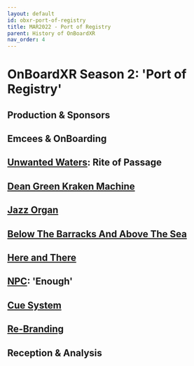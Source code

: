 ```yaml
---
layout: default
id: obxr-port-of-registry
title: MAR2022 - Port of Registry
parent: History of OnBoardXR
nav_order: 4
---
```


# OnBoardXR Season 2: 'Port of Registry'

## Production & Sponsors

## Emcees & OnBoarding

## [Unwanted Waters](./unwired-dance.md): Rite of Passage 

## [Dean Green Kraken Machine](./nyu-lab.md)

## [Jazz Organ](./ari-tarr.md)

## [Below The Barracks And Above The Sea](./mandy-canales.md)

## [Here and There](./nelly-lewis.md)

## [NPC](./non-player-character.md): 'Enough'

## [Cue System](./glossary-cue-system.md)

## [Re-Branding](./ob4-rebrand.md)

## Reception & Analysis

